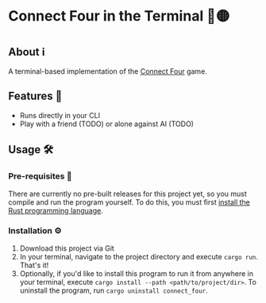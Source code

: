 # Connect Four in the Terminal 🔴🟡

## About ℹ️

A terminal-based implementation of the [Connect Four](https://en.wikipedia.org/wiki/Connect_Four) game.

## Features 🔔

- Runs directly in your CLI
- Play with a friend (TODO) or alone against AI (TODO)

## Usage 🛠️

### Pre-requisites 💾

There are currently no pre-built releases for this project yet, so you must compile and run the program yourself. To do this, you must first [install the Rust programming language](https://rustup.rs/).

### Installation ⚙️

1. Download this project via Git
2. In your terminal, navigate to the project directory and execute `cargo run`. That's it!
3. Optionally, if you'd like to install this program to run it from anywhere in your terminal, execute `cargo install --path <path/to/project/dir>`. To uninstall the program, run `cargo uninstall connect_four`.